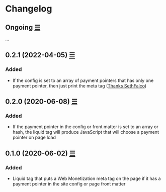 # Changelog

## Ongoing [☰](https://github.com/philnash/jekyll-brotli/compare/v0.2.1...master)

...

## 0.2.1 (2022-04-05) [☰](https://github.com/philnash/jekyll-web_monetization/compare/v0.2.0...v0.2.1)

### Added

- If the config is set to an array of payment pointers that has only one payment pointer, then just print the meta tag ([Thanks SethFalco](https://github.com/philnash/jekyll-web_monetization/pull/1))


## 0.2.0 (2020-06-08) [☰](https://github.com/philnash/jekyll-web_monetization/compare/v0.1.0...v0.2.0)

### Added

- If the payment pointer in the config or front matter is set to an array or hash, the liquid tag will produce JavaScript that will choose a payment pointer on page load

## 0.1.0 (2020-06-02) [☰](https://github.com/philnash/jekyll-web_monetization/commits/v0.1.0)

### Added

- Liquid tag that puts a Web Monetization meta tag on the page if it has a payment pointer in the site config or page front matter
